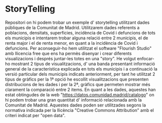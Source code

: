 # StoryTelling
Repositori on hi podem trobar un exemple d' storytelling utilitzant dades públiques de la Comunitat de Madrid. 
Utilitzarem dades referents a poblacions, densitats, superficies, incidència de Covid i defuncions de tots els municipis e intentarem trobar alguna relació entre 2 municipis, el de renta major i el de renta menor, en quant a la incidència de Covid i defuncions.
Per aconseguir-ho hem utilitzat el software "Flourish Studio" amb llicencia free que ens ha permès disenyar i crear diferents visualizacions i després juntar-les totes en una "story". He volgut enfocar-ho mostrant 2 tipus de visualitzacions, d' una banda presentant informació general de la característica explicada en tots els municipis i a continuació la versió particular dels municipis indicats anteriorment, per tant he utilitzat 2 tipus de gràfics per la 1ª opció he escollit visualitzacions que presenten distribucions de les dades i per la 2ª, gràfics que permeten mostrar més clarament la comparació entre 2 items.
En quant a les dades, aquestes han estat obtingudes de la web "https://datos.comunidad.madrid/catalogo" on hi podem trobar una gran quantitat d' informació relacionada amb la Comunitat de Madrid. Aquestes dades poden ser utilitzades segons la normativa indicada per la llicència "Creative Commons Attribution" amb el criteri indicat per "open data".
